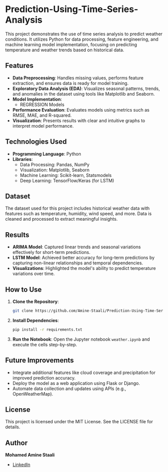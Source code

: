 # Prediction-Using-Time-Series-Analysis
This project demonstrates the use of time series analysis to predict weather conditions. It utilizes Python for data processing, feature engineering, and machine learning model implementation, focusing on predicting temperature and weather trends based on historical data.

## Features
 
- **Data Preprocessing**: Handles missing values, performs feature extraction, and ensures data is ready for model training.
- **Exploratory Data Analysis (EDA)**: Visualizes seasonal patterns, trends, and anomalies in the dataset using tools like Matplotlib and Seaborn.
- **Model Implementation**:
  - REGRESSION Models
- **Performance Evaluation**: Evaluates models using metrics such as RMSE, MAE, and R-squared.
- **Visualization**: Presents results with clear and intuitive graphs to interpret model performance.

## Technologies Used

- **Programming Language**: Python
- **Libraries**:
  - Data Processing: Pandas, NumPy
  - Visualization: Matplotlib, Seaborn
  - Machine Learning: Scikit-learn, Statsmodels
  - Deep Learning: TensorFlow/Keras (for LSTM)

## Dataset

The dataset used for this project includes historical weather data with features such as temperature, humidity, wind speed, and more. Data is cleaned and processed to extract meaningful insights.

## Results

- **ARIMA Model**: Captured linear trends and seasonal variations effectively for short-term predictions.
- **LSTM Model**: Achieved better accuracy for long-term predictions by capturing non-linear relationships and temporal dependencies.
- **Visualizations**: Highlighted the model's ability to predict temperature variations over time.

## How to Use

1. **Clone the Repository**:
   ```bash
   git clone https://github.com/Amine-Staali/Prediction-Using-Time-Series-Analysis.git
   ```
2. **Install Dependencies**:
   ```bash
   pip install -r requirements.txt
   ```
3. **Run the Notebook**:
   Open the Jupyter notebook `weather.ipynb` and execute the cells step-by-step.

## Future Improvements

- Integrate additional features like cloud coverage and precipitation for improved prediction accuracy.
- Deploy the model as a web application using Flask or Django.
- Automate data collection and updates using APIs (e.g., OpenWeatherMap).

## License

This project is licensed under the MIT License. See the LICENSE file for details.

## Author

**Mohamed Amine Staali**  
- [LinkedIn](https://www.linkedin.com/in/mohamed-amine-staali-b12275224/)
